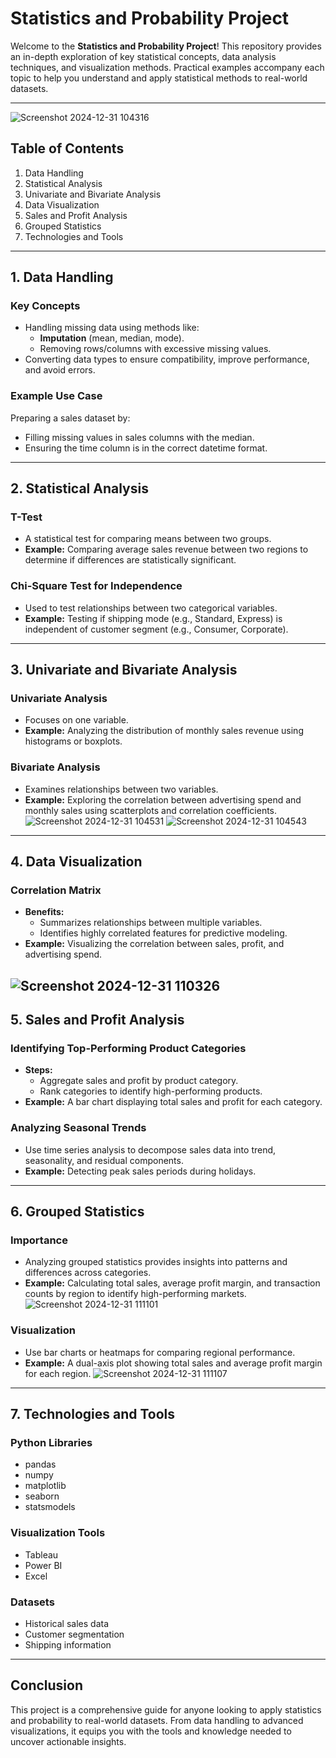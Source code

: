 # Statistics and Probability Project

Welcome to the **Statistics and Probability Project**! This repository provides an in-depth exploration of key statistical concepts, data analysis techniques, and visualization methods. Practical examples accompany each topic to help you understand and apply statistical methods to real-world datasets.

---

![Screenshot 2024-12-31 104316](https://github.com/user-attachments/assets/273e065a-2534-46a1-92bb-792924b4b8aa)

## Table of Contents
1. Data Handling
2. Statistical Analysis
3. Univariate and Bivariate Analysis
4. Data Visualization
5. Sales and Profit Analysis
6. Grouped Statistics
7. Technologies and Tools
---

## 1. Data Handling
### Key Concepts
- Handling missing data using methods like:
  - **Imputation** (mean, median, mode).
  - Removing rows/columns with excessive missing values.
- Converting data types to ensure compatibility, improve performance, and avoid errors.

### Example Use Case
Preparing a sales dataset by:
- Filling missing values in sales columns with the median.
- Ensuring the time column is in the correct datetime format.

---

## 2. Statistical Analysis
### T-Test
- A statistical test for comparing means between two groups.
- **Example:** Comparing average sales revenue between two regions to determine if differences are statistically significant.

### Chi-Square Test for Independence
- Used to test relationships between two categorical variables.
- **Example:** Testing if shipping mode (e.g., Standard, Express) is independent of customer segment (e.g., Consumer, Corporate).

---

## 3. Univariate and Bivariate Analysis
### Univariate Analysis

- Focuses on one variable.
- **Example:** Analyzing the distribution of monthly sales revenue using histograms or boxplots.

### Bivariate Analysis
- Examines relationships between two variables.
- **Example:** Exploring the correlation between advertising spend and monthly sales using scatterplots and correlation coefficients.
![Screenshot 2024-12-31 104531](https://github.com/user-attachments/assets/9a07c40b-7b6f-421d-901f-892da7fc3f7e)
![Screenshot 2024-12-31 104543](https://github.com/user-attachments/assets/9910eb33-740f-46de-b5da-f2f3ea88cf7c)

---

## 4. Data Visualization
### Correlation Matrix
- **Benefits:**
  - Summarizes relationships between multiple variables.
  - Identifies highly correlated features for predictive modeling.
- **Example:** Visualizing the correlation between sales, profit, and advertising spend.

![Screenshot 2024-12-31 110326](https://github.com/user-attachments/assets/18c9baea-f329-485b-af3a-d83377a8ef63)
---

## 5. Sales and Profit Analysis
### Identifying Top-Performing Product Categories
- **Steps:**
  - Aggregate sales and profit by product category.
  - Rank categories to identify high-performing products.
- **Example:** A bar chart displaying total sales and profit for each category.

### Analyzing Seasonal Trends
- Use time series analysis to decompose sales data into trend, seasonality, and residual components.
- **Example:** Detecting peak sales periods during holidays.

---

## 6. Grouped Statistics
### Importance
- Analyzing grouped statistics provides insights into patterns and differences across categories.
- **Example:** Calculating total sales, average profit margin, and transaction counts by region to identify high-performing markets.
![Screenshot 2024-12-31 111101](https://github.com/user-attachments/assets/d1b39f88-d027-4741-9834-cf4c96ec0605)

### Visualization
- Use bar charts or heatmaps for comparing regional performance.
- **Example:** A dual-axis plot showing total sales and average profit margin for each region.
![Screenshot 2024-12-31 111107](https://github.com/user-attachments/assets/a5bc0ad4-201c-4ae7-8028-6d73b0e6cecb)

---

## 7. Technologies and Tools
### Python Libraries
- pandas
- numpy
- matplotlib
- seaborn
- statsmodels

### Visualization Tools
- Tableau
- Power BI
- Excel

### Datasets
- Historical sales data
- Customer segmentation
- Shipping information

---

## Conclusion
This project is a comprehensive guide for anyone looking to apply statistics and probability to real-world datasets. From data handling to advanced visualizations, it equips you with the tools and knowledge needed to uncover actionable insights.
